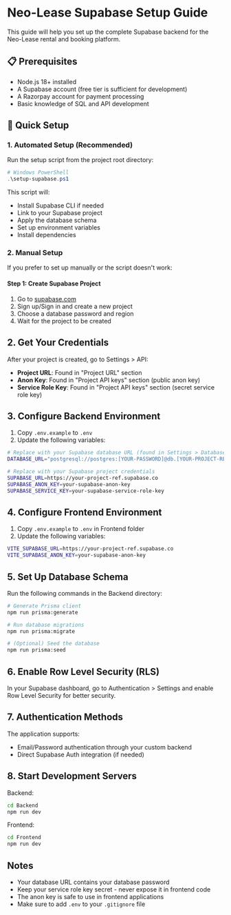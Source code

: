 # Neo-Lease Supabase Setup Guide

This guide will help you set up the complete Supabase backend for the Neo-Lease rental and booking platform.

## 📋 Prerequisites

- Node.js 18+ installed
- A Supabase account (free tier is sufficient for development)
- A Razorpay account for payment processing
- Basic knowledge of SQL and API development

## 🚀 Quick Setup

### 1. Automated Setup (Recommended)

Run the setup script from the project root directory:

```powershell
# Windows PowerShell
.\setup-supabase.ps1
```

This script will:
- Install Supabase CLI if needed
- Link to your Supabase project
- Apply the database schema
- Set up environment variables
- Install dependencies

### 2. Manual Setup

If you prefer to set up manually or the script doesn't work:

#### Step 1: Create Supabase Project

1. Go to [supabase.com](https://supabase.com)
2. Sign up/Sign in and create a new project
3. Choose a database password and region
4. Wait for the project to be created

## 2. Get Your Credentials

After your project is created, go to Settings > API:

- **Project URL**: Found in "Project URL" section
- **Anon Key**: Found in "Project API keys" section (public anon key)
- **Service Role Key**: Found in "Project API keys" section (secret service role key)

## 3. Configure Backend Environment

1. Copy `.env.example` to `.env`
2. Update the following variables:

```bash
# Replace with your Supabase database URL (found in Settings > Database)
DATABASE_URL="postgresql://postgres:[YOUR-PASSWORD]@db.[YOUR-PROJECT-REF].supabase.co:5432/postgres"

# Replace with your Supabase project credentials
SUPABASE_URL=https://your-project-ref.supabase.co
SUPABASE_ANON_KEY=your-supabase-anon-key
SUPABASE_SERVICE_KEY=your-supabase-service-role-key
```

## 4. Configure Frontend Environment

1. Copy `.env.example` to `.env` in Frontend folder
2. Update the following variables:

```bash
VITE_SUPABASE_URL=https://your-project-ref.supabase.co
VITE_SUPABASE_ANON_KEY=your-supabase-anon-key
```

## 5. Set Up Database Schema

Run the following commands in the Backend directory:

```bash
# Generate Prisma client
npm run prisma:generate

# Run database migrations
npm run prisma:migrate

# (Optional) Seed the database
npm run prisma:seed
```

## 6. Enable Row Level Security (RLS)

In your Supabase dashboard, go to Authentication > Settings and enable Row Level Security for better security.

## 7. Authentication Methods

The application supports:
- Email/Password authentication through your custom backend
- Direct Supabase Auth integration (if needed)

## 8. Start Development Servers

Backend:
```bash
cd Backend
npm run dev
```

Frontend:
```bash
cd Frontend
npm run dev
```

## Notes

- Your database URL contains your database password
- Keep your service role key secret - never expose it in frontend code
- The anon key is safe to use in frontend applications
- Make sure to add `.env` to your `.gitignore` file

